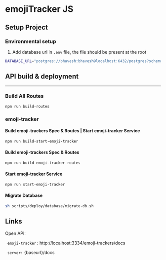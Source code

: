 # emojiTracker JS

## Setup Project
### Environmental setup
1. Add database url in `.env` file, the file should be present at the root
```sh
DATABASE_URL="postgres://bhavesh:bhavesh@localhost:6432/postgres?schema=emoji_tracker_app"
```

## API build & deployment

---
### Build All Routes
```sh
npm run build-routes
```



### emoji-tracker
#### Build emoji-trackers Spec & Routes | Start emoji-tracker Service
```sh
npm run build-start-emoji-tracker
```

#### Build emoji-trackers Spec & Routes
```sh
npm run build-emoji-tracker-routes
```

#### Start emoji-tracker Service
```sh
npm run start-emoji-tracker
```

#### Migrate Database
```sh
sh scripts/deploy/database/migrate-db.sh
```

## Links
Open API: 

`
emoji-tracker:` http://localhost:3334/emoji-trackers/docs`
`

`
server:` {baseurl}/docs`
`

<br>